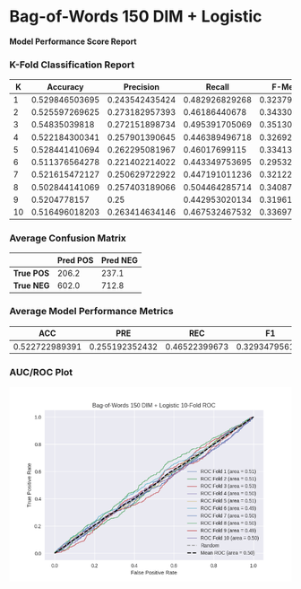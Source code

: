 # Bag-of-Words 150 DIM + Logistic
**Model Performance Score Report**

### K-Fold Classification Report
| K | Accuracy | Precision | Recall | F-Measure | AUC | Kappa |
| --- | --- | --- | --- | --- | --- | --- |
| 1 | 0.529846503695 | 0.243542435424 | 0.482926829268 | 0.323793949305 | 0.513516787503 | 0.0201428401108 |
| 2 | 0.525597269625 | 0.273182957393 | 0.46186440678 | 0.343307086614 | 0.505426760155 | 0.00890662643273 |
| 3 | 0.54835039818 | 0.272151898734 | 0.495391705069 | 0.351307189542 | 0.530550837429 | 0.047896692659 |
| 4 | 0.522184300341 | 0.257901390645 | 0.446389496718 | 0.326923076923 | 0.49759905274 | -0.00388168673225 |
| 5 | 0.528441410694 | 0.262295081967 | 0.46017699115 | 0.334136546185 | 0.506122186234 | 0.00982173309834 |
| 6 | 0.511376564278 | 0.221402214022 | 0.443349753695 | 0.295324036095 | 0.487577243711 | -0.0183943578767 |
| 7 | 0.521615472127 | 0.250629722922 | 0.447191011236 | 0.321226795803 | 0.497015155275 | -0.00474073429734 |
| 8 | 0.502844141069 | 0.257403189066 | 0.504464285714 | 0.340874811463 | 0.503377181025 | 0.00513331865684 |
| 9 | 0.5204778157 | 0.25 | 0.442953020134 | 0.319612590799 | 0.494931887641 | -0.0080810059628 |
| 10 | 0.516496018203 | 0.263414634146 | 0.467532467532 | 0.336973478939 | 0.500741542408 | 0.0011871054679 |

### Average Confusion Matrix
| | Pred POS | Pred NEG |
| --- | --- | --- |
| **True POS** | 206.2 | 237.1 |
| **True NEG** | 602.0 | 712.8 |

### Average Model Performance Metrics
| ACC | PRE | REC | F1 | AUC | KAPP |
| --- | --- | --- | --- | --- | --- |
| 0.522722989391 | 0.255192352432 | 0.46522399673 | 0.329347956167 | 0.503685863412 | 0.00579905315566 |

### AUC/ROC Plot
![ROC Plot](bag-of-words_150_dim_+_logistic_auc-plot.png)
